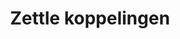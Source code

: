 ---
title: Zettle koppelingen
key: zettle
image: /images/@stock/Logos/zettle-koppelingen.png
link_to: /koppelingen/izettle
klass: kassa
layout: koppelingen
referral-url:

excerpt: Met onze Zettle boekhoudkoppelingen is je administratie altijd op orde. Probeer nu! Bespaar veel tijd met onze Zettle koppelingen en andere API koppelingen.
---